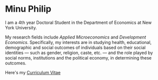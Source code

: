 # Minu Philip

I am a 4th year Doctoral Student in the Department of Economics at New York University. 

My research fields include *Applied Microeconomics* and *Development Economics*. Specifically, my interests are in studying health, educational, demographic and social outcomes of individuals based on their social identities &mdash; such as gender, religion, caste, etc. &mdash; and the role played by social norms, institutions and the political economy, in determining these outcomes.

Here's my <a href="Files/CV_Philip.pdf">Curriculum Vitae</a>

